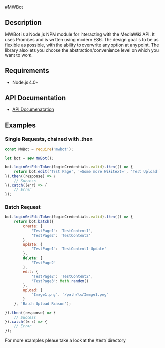 #MWBot
## Description
MWBot is a Node.js NPM module for interacting with the MediaWiki API.
It uses Promises and is written using modern ES6.
The design goal is to be as flexible as possible, with the ability to overwrite any option at any point.
The library also lets you choose the abstraction/convenience level on which you want to work.

## Requirements
* Node.js 4.0+

## API Documentation
* [API Documenatation](API.md)

## Examples
### Single Requests, chained with .then
```js
const MWBot = require('mwbot');

let bot = new MWBot();

bot.loginGetEditToken(loginCredentials.valid).then(() => {
    return bot.edit('Test Page', '=Some more Wikitext=', 'Test Upload');
}).then((response) => {
    // Success
}).catch((err) => {
    // Error
});
```
### Batch Request
```js
bot.loginGetEditToken(loginCredentials.valid).then(() => {
    return bot.batch({
        create: {
            'TestPage1': 'TestContent1',
            'TestPage2': 'TestContent2'
        },
        update: {
            'TestPage1': 'TestContent1-Update'
        },
        delete: [
            'TestPage2'
        ],
        edit: {
            'TestPage2': 'TestContent2',
            'TestPage3': Math.random()
        },
        upload: {
            'Image1.png': '/path/to/Image1.png'
        }
    }, 'Batch Upload Reason');

}).then((response) => {
    // Success
}).catch((err) => {
    // Error
});
```

For more examples please take a look at the /test/ directory